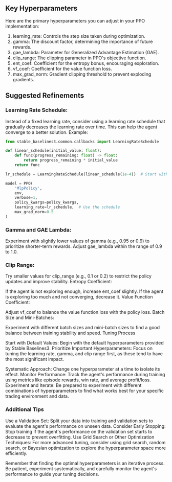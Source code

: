 ## Key Hyperparameters

Here are the primary hyperparameters you can adjust in your PPO implementation:

1. learning_rate: Controls the step size taken during optimization.
2. gamma: The discount factor, determining the importance of future rewards.
3. gae_lambda: Parameter for Generalized Advantage Estimation (GAE).
4. clip_range: The clipping parameter in PPO's objective function.
5. ent_coef: Coefficient for the entropy bonus, encouraging exploration.
6. vf_coef: Coefficient for the value function loss.
7. max_grad_norm: Gradient clipping threshold to prevent exploding gradients.

## Suggested Refinements

### Learning Rate Schedule:

Instead of a fixed learning rate, consider using a learning rate schedule that gradually decreases the learning rate over time.
This can help the agent converge to a better solution.
Example:

```Python
from stable_baselines3.common.callbacks import LearningRateSchedule

def linear_schedule(initial_value: float):
    def func(progress_remaining: float) -> float:
        return progress_remaining * initial_value
    return func

lr_schedule = LearningRateSchedule(linear_schedule(1e-4))  # Start with 1e-4

model = PPO(
    'MlpPolicy',
    env,
    verbose=1,
    policy_kwargs=policy_kwargs,
    learning_rate=lr_schedule,  # Use the schedule
    max_grad_norm=0.5
)
```

### Gamma and GAE Lambda:

Experiment with slightly lower values of gamma (e.g., 0.95 or 0.9) to prioritize shorter-term rewards.
Adjust gae_lambda within the range of 0.9 to 1.0.

### Clip Range:

Try smaller values for clip_range (e.g., 0.1 or 0.2) to restrict the policy updates and improve stability.
Entropy Coefficient:

If the agent is not exploring enough, increase ent_coef slightly.
If the agent is exploring too much and not converging, decrease it.
Value Function Coefficient:

Adjust vf_coef to balance the value function loss with the policy loss.
Batch Size and Mini-Batches:

Experiment with different batch sizes and mini-batch sizes to find a good balance between training stability and speed.
Tuning Process

Start with Default Values: Begin with the default hyperparameters provided by Stable Baselines3.
Prioritize Important Hyperparameters: Focus on tuning the learning rate, gamma, and clip range first, as these tend to have the most significant impact.

Systematic Approach: Change one hyperparameter at a time to isolate its effect.
Monitor Performance: Track the agent's performance during training using metrics like episode rewards, win rate, and average profit/loss.
Experiment and Iterate: Be prepared to experiment with different combinations of hyperparameters to find what works best for your specific trading environment and data.

### Additional Tips

Use a Validation Set: Split your data into training and validation sets to evaluate the agent's performance on unseen data.
Consider Early Stopping: Stop training if the agent's performance on the validation set starts to decrease to prevent overfitting.
Use Grid Search or Other Optimization Techniques: For more advanced tuning, consider using grid search, random search, or Bayesian optimization to explore the hyperparameter space more efficiently.

Remember that finding the optimal hyperparameters is an iterative process. Be patient, experiment systematically, and carefully monitor the agent's performance to guide your tuning decisions.